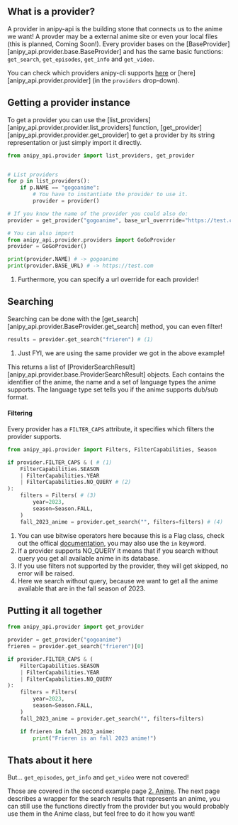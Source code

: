 ## What is a provider?
A provider in anipy-api is the building stone that connects us to the anime we want! A provder may be a external anime site or even your local files (this is planned, Coming Soon!). Every provider bases on the [BaseProvider][anipy_api.provider.base.BaseProvider] and has the same basic functions: `get_search`, `get_episodes`, `get_info` and `get_video`.

You can check which providers anipy-cli supports [here](../../availabilty.md) or [here][anipy_api.provider.provider] (in the `providers` drop-down).

## Getting a provider instance
To get a provider you can use the [list_providers][anipy_api.provider.provider.list_providers] function, [get_provider][anipy_api.provider.provider.get_provider] to get a provider by its string representation or just simply import it directly.

```python
from anipy_api.provider import list_providers, get_provider 


# List providers
for p in list_providers():
    if p.NAME == "gogoanime":
        # You have to instantiate the provider to use it.
        provider = provider()

# If you know the name of the provider you could also do:
provider = get_provider("gogoanime", base_url_overrride="https://test.com") #(1)

# You can also import
from anipy_api.provider.providers import GoGoProvider
provider = GoGoProvider()

print(provider.NAME) # -> gogoanime
print(provider.BASE_URL) # -> https://test.com
```

1.  Furthermore, you can specify a url override for each provider!

## Searching
Searching can be done with the [get_search][anipy_api.provider.BaseProvider.get_search] method, you can even filter!
```python
results = provider.get_search("frieren") # (1)
```

1. Just FYI, we are using the same provider we got in the above example!

This returns a list of [ProviderSearchResult][anipy_api.provider.base.ProviderSearchResult] objects. Each contains the identifier of the anime, the name and a set of language types the anime supports. The language type set tells you if the anime supports dub/sub format.

#### Filtering
Every provider has a `FILTER_CAPS` attribute, it specifies which filters the provider supports.
```python
from anipy_api.provider import Filters, FilterCapabilities, Season

if provider.FILTER_CAPS & ( # (1)
    FilterCapabilities.SEASON
    | FilterCapabilities.YEAR
    | FilterCapabilities.NO_QUERY # (2)
):
    filters = Filters( # (3)
        year=2023,
        season=Season.FALL,
    )
    fall_2023_anime = provider.get_search("", filters=filters) # (4)
```

1. You can use bitwise operators here because this is a Flag class, check out the offical [documentation](https://docs.python.org/3/library/enum.html#enum.Flag), you may also use the `in` keyword.
2. If a provider supports NO_QUERY it means that if you search without query you get all available anime in its database.
3. If you use filters not supported by the provider, they will get skipped, no error will be raised.
4. Here we search without query, because we want to get all the anime available that are in the fall season of 2023.

## Putting it all together
```python
from anipy_api.provider import get_provider 

provider = get_provider("gogoanime")
frieren = provider.get_search("frieren")[0]

if provider.FILTER_CAPS & (
    FilterCapabilities.SEASON
    | FilterCapabilities.YEAR
    | FilterCapabilities.NO_QUERY
):
    filters = Filters(
        year=2023,
        season=Season.FALL,
    )
    fall_2023_anime = provider.get_search("", filters=filters)

    if frieren in fall_2023_anime:
        print("Frieren is an fall 2023 anime!") 
```

## Thats about it here
But... `get_episodes`, `get_info` and `get_video` were not covered!

Those are covered in the second example page [2. Anime](anime.md). The next page describes a wrapper for the search results that represents an anime, you can still use the functions directly from the provider but you would probably use them in the Anime class, but feel free to do it how you want!
